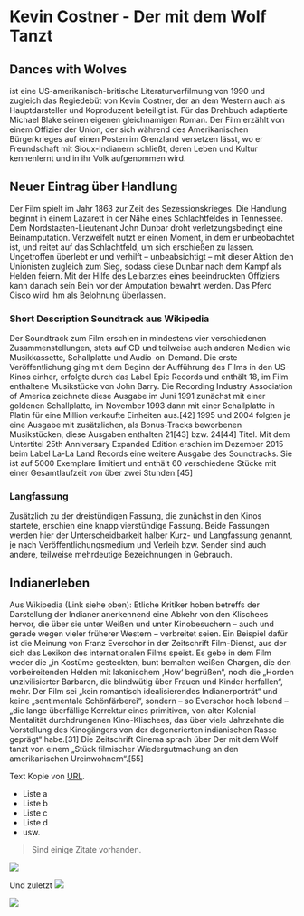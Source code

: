 # Kevin Costner - Der mit dem Wolf Tanzt
##                Dances with Wolves

ist eine US-amerikanisch-britische Literaturverfilmung von 1990 und zugleich das Regiedebüt von Kevin Costner, der an dem Western auch als Hauptdarsteller und Koproduzent beteiligt ist. Für das Drehbuch adaptierte Michael Blake seinen eigenen gleichnamigen Roman. Der Film erzählt von einem Offizier der Union, der sich während des Amerikanischen Bürgerkrieges auf einen Posten im Grenzland versetzen lässt, wo er Freundschaft mit Sioux-Indianern schließt, deren Leben und Kultur kennenlernt und in ihr Volk aufgenommen wird.

## Neuer Eintrag über Handlung
Der Film spielt im Jahr 1863 zur Zeit des Sezessionskrieges. Die Handlung beginnt in einem Lazarett in der Nähe eines Schlachtfeldes in Tennessee. Dem Nordstaaten-Lieutenant John Dunbar droht verletzungsbedingt eine Beinamputation. Verzweifelt nutzt er einen Moment, in dem er unbeobachtet ist, und reitet auf das Schlachtfeld, um sich erschießen zu lassen. Ungetroffen überlebt er und verhilft – unbeabsichtigt – mit dieser Aktion den Unionisten zugleich zum Sieg, sodass diese Dunbar nach dem Kampf als Helden feiern. Mit der Hilfe des Leibarztes eines beeindruckten Offiziers kann danach sein Bein vor der Amputation bewahrt werden. Das Pferd Cisco wird ihm als Belohnung überlassen.

### Short Description Soundtrack aus Wikipedia
Der Soundtrack zum Film erschien in mindestens vier verschiedenen Zusammenstellungen, stets auf CD und teilweise auch anderen Medien wie Musikkassette, Schallplatte und Audio-on-Demand. Die erste Veröffentlichung ging mit dem Beginn der Aufführung des Films in den US-Kinos einher, erfolgte durch das Label Epic Records und enthält 18, im Film enthaltene Musikstücke von John Barry. Die Recording Industry Association of America zeichnete diese Ausgabe im Juni 1991 zunächst mit einer goldenen Schallplatte, im November 1993 dann mit einer Schallplatte in Platin für eine Million verkaufte Einheiten aus.[42] 1995 und 2004 folgten je eine Ausgabe mit zusätzlichen, als Bonus-Tracks beworbenen Musikstücken, diese Ausgaben enthalten 21[43] bzw. 24[44] Titel. Mit dem Untertitel 25th Anniversary Expanded Edition erschien im Dezember 2015 beim Label La-La Land Records eine weitere Ausgabe des Soundtracks. Sie ist auf 5000 Exemplare limitiert und enthält 60 verschiedene Stücke mit einer Gesamtlaufzeit von über zwei Stunden.[45]

### Langfassung
Zusätzlich zu der dreistündigen Fassung, die zunächst in den Kinos startete, erschien eine knapp vierstündige Fassung. Beide Fassungen werden hier der Unterscheidbarkeit halber Kurz- und Langfassung genannt, je nach Veröffentlichungsmedium und Verleih bzw. Sender sind auch andere, teilweise mehrdeutige Bezeichnungen in Gebrauch.

## Indianerleben
Aus Wikipedia (Link siehe oben): Etliche Kritiker hoben betreffs der Darstellung der Indianer anerkennend eine Abkehr von den Klischees hervor, die über sie unter Weißen und unter Kinobesuchern – auch und gerade wegen vieler früherer Western – verbreitet seien. Ein Beispiel dafür ist die Meinung von Franz Everschor in der Zeitschrift Film-Dienst, aus der sich das Lexikon des internationalen Films speist. Es gebe in dem Film weder die „in Kostüme gesteckten, bunt bemalten weißen Chargen, die den vorbeireitenden Helden mit lakonischem ‚How‘ begrüßen“, noch die „Horden unzivilisierter Barbaren, die blindwütig über Frauen und Kinder herfallen“, mehr. Der Film sei „kein romantisch idealisierendes Indianerporträt“ und keine „sentimentale Schönfärberei“, sondern – so Everschor hoch lobend – „die lange überfällige Korrektur eines primitiven, von alter Kolonial-Mentalität durchdrungenen Kino-Klischees, das über viele Jahrzehnte die Vorstellung des Kinogängers von der degenerierten indianischen Rasse geprägt“ habe.[31] Die Zeitschrift Cinema sprach über Der mit dem Wolf tanzt von einem „Stück filmischer Wiedergutmachung an den amerikanischen Ureinwohnern“.[55]


Text Kopie von [URL](https://de.wikipedia.org/wiki/Der_mit_dem_Wolf_tanzt).
* Liste a
* Liste b
* Liste c
* Liste d
* usw.

> Sind einige Zitate vorhanden.

<img src="https://www.movie-infos.net/cms/FileDownload/1444-Der-mit-dem-Wolf-tanzt-jpg">

Und zuletzt
<img src="https://www.salto.bz/sites/default/files/styles/salto_article_main_image/public/thumbnails/image/wolf_5.jpg?itok=EUPPjFek">

<img src="https://www.dvd-forum.at/img/uploaded/sammlerstuecke/127909147882785900.jpg">